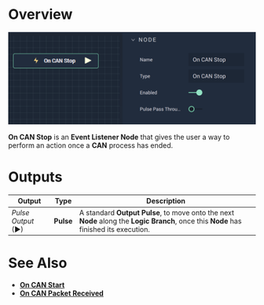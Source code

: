 # Overview

![The On CAN Stop Node.](../../../../.gitbook/assets/oncanstop.png)

**On CAN Stop** is an **Event Listener Node** that gives the user a way to perform an action once a **CAN** process has ended.
# Outputs

|Output|Type|Description|
|---|---|---|
|*Pulse Output* (►)|**Pulse**|A standard **Output Pulse**, to move onto the next **Node** along the **Logic Branch**, once this **Node** has finished its execution.|

# See Also

* [**On CAN Start**](oncanstart.md)
* [**On CAN Packet Received**](oncanpacketreceived.md)
